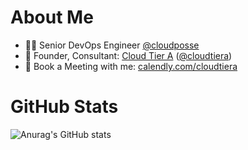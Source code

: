 # About Me

* 👨‍💻 Senior DevOps Engineer [@cloudposse](https://github.com/cloudposse)
* 💁 Founder, Consultant: [Cloud Tier A](https://www.cloudtiera.com/) ([@cloudtiera](https://github.com/cloudtiera))
* 📅 Book a Meeting with me: [calendly.com/cloudtiera](https://calendly.com/cloudtiera)

# GitHub Stats

![Anurag's GitHub stats](https://github-readme-stats.vercel.app/api?username=korenyoni&count_private=true&theme=synthwave)

